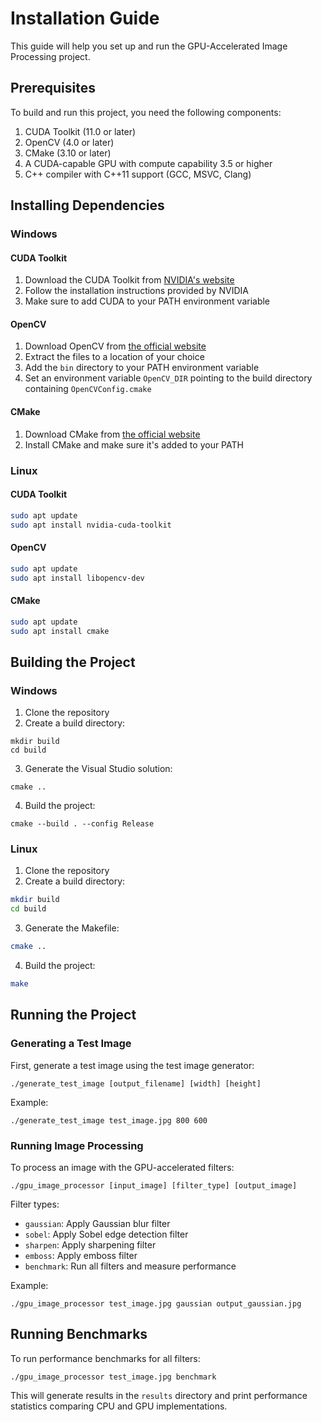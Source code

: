 # Installation Guide

This guide will help you set up and run the GPU-Accelerated Image Processing project.

## Prerequisites

To build and run this project, you need the following components:

1. CUDA Toolkit (11.0 or later)
2. OpenCV (4.0 or later)
3. CMake (3.10 or later)
4. A CUDA-capable GPU with compute capability 3.5 or higher
5. C++ compiler with C++11 support (GCC, MSVC, Clang)

## Installing Dependencies

### Windows

#### CUDA Toolkit
1. Download the CUDA Toolkit from [NVIDIA's website](https://developer.nvidia.com/cuda-downloads)
2. Follow the installation instructions provided by NVIDIA
3. Make sure to add CUDA to your PATH environment variable

#### OpenCV
1. Download OpenCV from [the official website](https://opencv.org/releases/)
2. Extract the files to a location of your choice
3. Add the `bin` directory to your PATH environment variable
4. Set an environment variable `OpenCV_DIR` pointing to the build directory containing `OpenCVConfig.cmake`

#### CMake
1. Download CMake from [the official website](https://cmake.org/download/)
2. Install CMake and make sure it's added to your PATH

### Linux

#### CUDA Toolkit
```bash
sudo apt update
sudo apt install nvidia-cuda-toolkit
```

#### OpenCV
```bash
sudo apt update
sudo apt install libopencv-dev
```

#### CMake
```bash
sudo apt update
sudo apt install cmake
```

## Building the Project

### Windows

1. Clone the repository
2. Create a build directory:
```
mkdir build
cd build
```
3. Generate the Visual Studio solution:
```
cmake ..
```
4. Build the project:
```
cmake --build . --config Release
```

### Linux

1. Clone the repository
2. Create a build directory:
```bash
mkdir build
cd build
```
3. Generate the Makefile:
```bash
cmake ..
```
4. Build the project:
```bash
make
```

## Running the Project

### Generating a Test Image

First, generate a test image using the test image generator:

```
./generate_test_image [output_filename] [width] [height]
```

Example:
```
./generate_test_image test_image.jpg 800 600
```

### Running Image Processing

To process an image with the GPU-accelerated filters:

```
./gpu_image_processor [input_image] [filter_type] [output_image]
```

Filter types:
- `gaussian`: Apply Gaussian blur filter
- `sobel`: Apply Sobel edge detection filter
- `sharpen`: Apply sharpening filter
- `emboss`: Apply emboss filter
- `benchmark`: Run all filters and measure performance

Example:
```
./gpu_image_processor test_image.jpg gaussian output_gaussian.jpg
```

## Running Benchmarks

To run performance benchmarks for all filters:

```
./gpu_image_processor test_image.jpg benchmark
```

This will generate results in the `results` directory and print performance statistics comparing CPU and GPU implementations. 